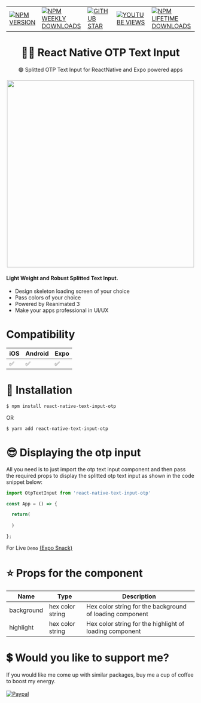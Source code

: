 |                          | |  |   |   |
| --------------------------------------- | -------- | ---------- |---------- |---------- |
| <a href="https://www.npmjs.com/package/react-native-text-input-otp">![NPM VERSION](https://img.shields.io/npm/v/react-native-text-input-otp?style=for-the-badge)</a> | <a href="https://www.npmjs.com/package/react-native-text-input-otp">![NPM WEEKLY DOWNLOADS](https://img.shields.io/npm/dw/react-native-text-input-otp?color=%232CA215&label=WEEKLY%20DOWNLOADS&style=for-the-badge)</a> | <a href="https://github.com/mmusaib/react-native-text-input-otp/stargazers">![GITHUB STAR](https://img.shields.io/github/stars/mmusaib/react-native-text-input-otp?label=Give%20Us%20A%20Star&style=for-the-badge)</a> | <a href="https://www.youtube.com/channel/UCSwIR2KBHiqiProH3Me8IZQ">![YOUTUBE VIEWS](https://img.shields.io/youtube/channel/views/UCSwIR2KBHiqiProH3Me8IZQ?label=YOUTUBE%20VIEWS&style=for-the-badge)</a> | <a href="https://www.npmjs.com/package/react-native-text-input-otp">![NPM LIFETIME DOWNLOADS](https://img.shields.io/npm/dt/react-native-text-input-otp?color=%232CA215&style=for-the-badge)</a>

<h1 align="center">
  🏳️‍🌈  React Native OTP Text Input
</h1>

<div align="center">

🟢 Splitted OTP Text Input for ReactNative and Expo powered apps

<a href="https://twitter.com/_mmusaib" target="_blank"></a>
<img src="https://i.imgur.com/toxEFWe.png" width="500" />
</div>



<h4>Light Weight and <b>Robust</b> Splitted Text Input.</h4>

-   Design skeleton loading screen of your choice 
-   Pass colors of your choice
-   Powered by Reanimated 3
-   Make your apps professional in UI/UX




# Compatibility


|  iOS  | Android | Expo |
--------|---------|------|
|  ✅  |    ✅    |  ✅  |




# 🔌 Installation

```sh
$ npm install react-native-text-input-otp

```

OR

```sh
$ yarn add react-native-text-input-otp
```




# 😎 Displaying the otp input
All you need is to just import the otp text input component and then pass the 
required props to display the splitted otp text input as shown in the code snippet below:

```jsx
import OtpTextInput from 'react-native-text-input-otp'

const App = () => {

  return(
    
  )

};
```



For Live `Demo` [(Expo Snack)](https://snack.expo.dev/@mmusaib/react-native-skeleton-loading?platform=android)

# ⭐ Props  for  the component
| Name | Type | Description |
| ---- | ----------- | ----------- |
| background | hex color string | Hex color string for the background of loading component
| highlight | hex color string | Hex color string for the highlight of loading component




# 💲 Would you like to support me?

If you would like me come up with similar packages, buy me a cup of coffee to boost my energy.
<br><br>
[![Paypal](https://www.paypalobjects.com/webstatic/mktg/Logo/pp-logo-100px.png)](https://paypal.me/mmusaib)
<br><br>



<!-- # ▶️ Watch Tutorial Video 

 [![Watch video](https://i.imgur.com/QcWCHk9.png)](https://www.youtube.com/watch?v=ZstelmTWhjw) -->


<!-- For Live `Demo` [(Expo Snack)](https://snack.expo.dev/@mmusaib/react-native-stock-star-rating)










